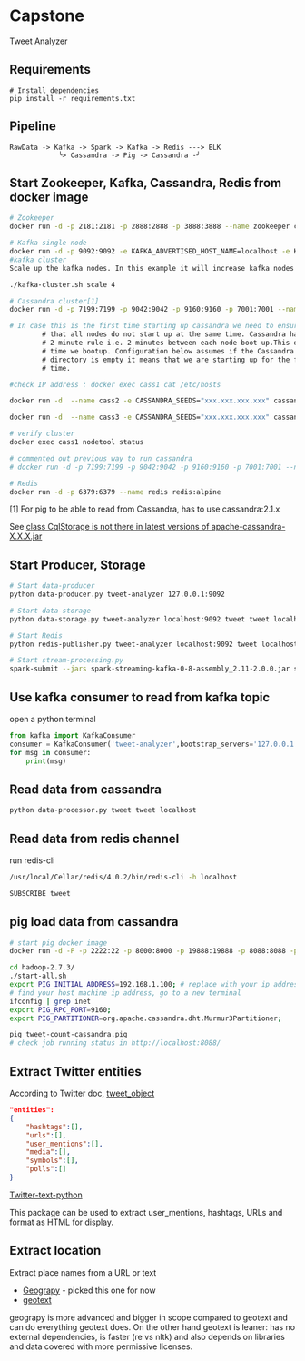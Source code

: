 # Capstone
Tweet Analyzer

## Requirements
```
# Install dependencies
pip install -r requirements.txt
```

## Pipeline
```
RawData -> Kafka -> Spark -> Kafka -> Redis ---> ELK
            ╰> Cassandra -> Pig -> Cassandra -╯
```

## Start Zookeeper, Kafka, Cassandra, Redis from docker image
```sh
# Zookeeper
docker run -d -p 2181:2181 -p 2888:2888 -p 3888:3888 --name zookeeper confluent/zookeeper

# Kafka single node
docker run -d -p 9092:9092 -e KAFKA_ADVERTISED_HOST_NAME=localhost -e KAFKA_ADVERTISED_PORT=9092 --name kafka --link zookeeper:zookeeper confluent/kafka
#kafka cluster
Scale up the kafka nodes. In this example it will increase kafka nodes to 4.

./kafka-cluster.sh scale 4

# Cassandra cluster[1]
docker run -d -p 7199:7199 -p 9042:9042 -p 9160:9160 -p 7001:7001 --name cass1 cassandra:2.1.19

# In case this is the first time starting up cassandra we need to ensure
        # that all nodes do not start up at the same time. Cassandra has a
        # 2 minute rule i.e. 2 minutes between each node boot up.This only needs to happen the firt
        # time we bootup. Configuration below assumes if the Cassandra data
        # directory is empty it means that we are starting up for the first
        # time.

#check IP address : docker exec cass1 cat /etc/hosts

docker run -d  --name cass2 -e CASSANDRA_SEEDS="xxx.xxx.xxx.xxx" cassandra:2.1.19

docker run -d  --name cass3 -e CASSANDRA_SEEDS="xxx.xxx.xxx.xxx" cassandra:2.1.19

# verify cluster
docker exec cass1 nodetool status

# commented out previous way to run cassandra
# docker run -d -p 7199:7199 -p 9042:9042 -p 9160:9160 -p 7001:7001 --name cassandra cassandra:3.7

# Redis
docker run -d -p 6379:6379 --name redis redis:alpine
```

[1] For pig to be able to read from Cassandra, has to use cassandra:2.1.x

See [class CqlStorage is not there in latest versions of apache-cassandra-X.X.X.jar](https://stackoverflow.com/questions/34300458/why-the-class-cqlstorage-is-not-there-in-latest-versions-of-apache-cassandra-x-x/34300572)

## Start Producer, Storage
```sh
# Start data-producer
python data-producer.py tweet-analyzer 127.0.0.1:9092

# Start data-storage
python data-storage.py tweet-analyzer localhost:9092 tweet tweet localhost

# Start Redis
python redis-publisher.py tweet-analyzer localhost:9092 tweet localhost 6379

# Start stream-processing.py
spark-submit --jars spark-streaming-kafka-0-8-assembly_2.11-2.0.0.jar stream-processing.py tweet-analyzer tweet-compute 127.0.0.1:9092
```

## Use kafka consumer to read from kafka topic
open a python terminal
```python
from kafka import KafkaConsumer
consumer = KafkaConsumer('tweet-analyzer',bootstrap_servers='127.0.0.1:9092')
for msg in consumer:
    print(msg)
```

## Read data from cassandra
```sh
python data-processor.py tweet tweet localhost
```

## Read data from redis channel
run redis-cli
```sh
/usr/local/Cellar/redis/4.0.2/bin/redis-cli -h localhost

SUBSCRIBE tweet
```
## pig load data from cassandra
```sh
# start pig docker image
docker run -d -P -p 2222:22 -p 8000:8000 -p 19888:19888 -p 8088:8088 -p 50070:50070 -v /path_to_capstone/capstone:/src --name pig daijyc/week2_1

cd hadoop-2.7.3/
./start-all.sh
export PIG_INITIAL_ADDRESS=192.168.1.100; # replace with your ip address
# find your host machine ip address, go to a new terminal
ifconfig | grep inet
export PIG_RPC_PORT=9160;
export PIG_PARTITIONER=org.apache.cassandra.dht.Murmur3Partitioner;

pig tweet-count-cassandra.pig
# check job running status in http://localhost:8088/
```
## Extract Twitter entities
According to Twitter doc, [tweet_object](https://developer.twitter.com/en/docs/tweets/data-dictionary/overview/tweet-object)

```json
"entities":
{
    "hashtags":[],
    "urls":[],
    "user_mentions":[],
    "media":[],
    "symbols":[],
    "polls":[]
}
```

[Twitter-text-python](https://github.com/edburnett/twitter-text-python)

This package can be used to extract user_mentions, hashtags, URLs and format as HTML for display.

## Extract location
Extract place names from a URL or text

- [Geograpy](https://github.com/ushahidi/geograpy) - picked this one for now
- [geotext](https://github.com/elyase/geotext)

geograpy is more advanced and bigger in scope compared to geotext and can do everything geotext does. On the other hand geotext is leaner: has no external dependencies, is faster (re vs nltk) and also depends on libraries and data covered with more permissive licenses.
